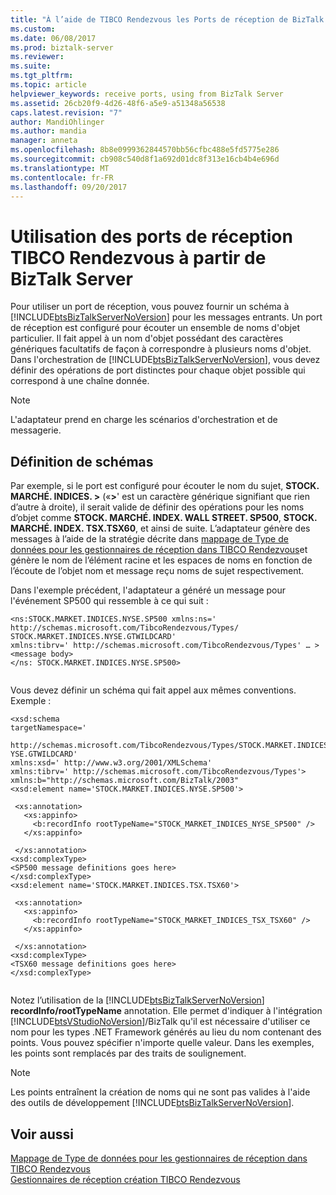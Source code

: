 ```yaml
---
title: "À l’aide de TIBCO Rendezvous les Ports de réception de BizTalk Server | Documents Microsoft"
ms.custom: 
ms.date: 06/08/2017
ms.prod: biztalk-server
ms.reviewer: 
ms.suite: 
ms.tgt_pltfrm: 
ms.topic: article
helpviewer_keywords: receive ports, using from BizTalk Server
ms.assetid: 26cb20f9-4d26-48f6-a5e9-a51348a56538
caps.latest.revision: "7"
author: MandiOhlinger
ms.author: mandia
manager: anneta
ms.openlocfilehash: 8b8e0999362844570bb56cfbc488e5fd5775e286
ms.sourcegitcommit: cb908c540d8f1a692d01dc8f313e16cb4b4e696d
ms.translationtype: MT
ms.contentlocale: fr-FR
ms.lasthandoff: 09/20/2017
---
```

# <a name="using-tibco-rendezvous-receive-ports-from-biztalk-server"></a>Utilisation des ports de réception TIBCO Rendezvous à partir de BizTalk Server
Pour utiliser un port de réception, vous pouvez fournir un schéma à [!INCLUDE[btsBizTalkServerNoVersion](../includes/btsbiztalkservernoversion-md.md)] pour les messages entrants. Un port de réception est configuré pour écouter un ensemble de noms d'objet particulier. Il fait appel à un nom d'objet possédant des caractères génériques facultatifs de façon à correspondre à plusieurs noms d'objet. Dans l'orchestration de [!INCLUDE[btsBizTalkServerNoVersion](../includes/btsbiztalkservernoversion-md.md)], vous devez définir des opérations de port distinctes pour chaque objet possible qui correspond à une chaîne donnée.  
  
> [!NOTE]
>  L'adaptateur prend en charge les scénarios d'orchestration et de messagerie.  
  
## <a name="defining-schemas"></a>Définition de schémas  
 Par exemple, si le port est configuré pour écouter le nom du sujet, **STOCK. MARCHÉ. INDICES. >** («**>**' est un caractère générique signifiant que rien d’autre à droite), il serait valide de définir des opérations pour les noms d’objet comme **STOCK. MARCHÉ. INDEX. WALL STREET. SP500**, **STOCK. MARCHÉ. INDEX. TSX.TSX60**, et ainsi de suite. L’adaptateur génère des messages à l’aide de la stratégie décrite dans [mappage de Type de données pour les gestionnaires de réception dans TIBCO Rendezvous](../core/data-type-mapping-for-receive-handlers-in-tibco-rendezvous.md)et génère le nom de l’élément racine et les espaces de noms en fonction de l’écoute de l’objet nom et message reçu noms de sujet respectivement.  
  
 Dans l'exemple précédent, l'adaptateur a généré un message pour l'événement SP500 qui ressemble à ce qui suit :  
  
```  
<ns:STOCK.MARKET.INDICES.NYSE.SP500 xmlns:ns='   
http://schemas.microsoft.com/TibcoRendezvous/Types/  
STOCK.MARKET.INDICES.NYSE.GTWILDCARD'  
xmlns:tibrv=' http://schemas.microsoft.com/TibcoRendezvous/Types' … >  
<message body>  
</ns: STOCK.MARKET.INDICES.NYSE.SP500>  
  
```  
  
 Vous devez définir un schéma qui fait appel aux mêmes conventions. Exemple :  
  
```  
<xsd:schema  
targetNamespace='   
  
http://schemas.microsoft.com/TibcoRendezvous/Types/STOCK.MARKET.INDICES.N  
YSE.GTWILDCARD'  
xmlns:xsd=' http://www.w3.org/2001/XMLSchema'  
xmlns:tibrv=' http://schemas.microsoft.com/TibcoRendezvous/Types'>  
xmlns:b="http://schemas.microsoft.com/BizTalk/2003"  
<xsd:element name='STOCK.MARKET.INDICES.NYSE.SP500'>  
  
 <xs:annotation>  
   <xs:appinfo>  
     <b:recordInfo rootTypeName="STOCK_MARKET_INDICES_NYSE_SP500" />  
   </xs:appinfo>  
  
 </xs:annotation>  
<xsd:complexType>  
<SP500 message definitions goes here>  
</xsd:complexType>  
<xsd:element name='STOCK.MARKET.INDICES.TSX.TSX60'>  
  
 <xs:annotation>  
   <xs:appinfo>  
     <b:recordInfo rootTypeName="STOCK_MARKET_INDICES_TSX_TSX60" />  
   </xs:appinfo>  
  
 </xs:annotation>  
<xsd:complexType>  
<TSX60 message definitions goes here>  
</xsd:complexType>  
  
```  
  
 Notez l’utilisation de la [!INCLUDE[btsBizTalkServerNoVersion](../includes/btsbiztalkservernoversion-md.md)] **recordInfo/rootTypeName** annotation. Elle permet d'indiquer à l'intégration [!INCLUDE[btsVStudioNoVersion](../includes/btsvstudionoversion-md.md)]/BizTalk qu'il est nécessaire d'utiliser ce nom pour les types .NET Framework générés au lieu du nom contenant des points. Vous pouvez spécifier n'importe quelle valeur. Dans les exemples, les points sont remplacés par des traits de soulignement.  
  
> [!NOTE]
>  Les points entraînent la création de noms qui ne sont pas valides à l'aide des outils de développement [!INCLUDE[btsBizTalkServerNoVersion](../includes/btsbiztalkservernoversion-md.md)].  
  
## <a name="see-also"></a>Voir aussi  
 [Mappage de Type de données pour les gestionnaires de réception dans TIBCO Rendezvous](../core/data-type-mapping-for-receive-handlers-in-tibco-rendezvous.md)   
 [Gestionnaires de réception création TIBCO Rendezvous](../core/creating-tibco-rendezvous-receive-handlers.md)